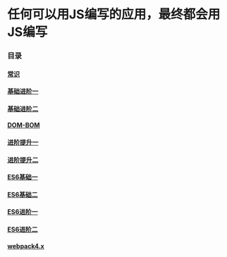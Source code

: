 # 任何可以用JS编写的应用，最终都会用JS编写

### 目录

#### [常识](常识.md)

#### [基础进阶一](基础进阶一.md)

#### [基础进阶二](基础进阶二.md)

#### [DOM-BOM](DOM-BOM.md)

#### [进阶提升一](进阶提升一.md)

#### [进阶提升二](进阶提升二.md)

#### [ES6基础一](ES6基础一.md)

#### [ES6基础二](ES6基础二.md)

#### [ES6进阶一](ES6进阶一.md)

#### [ES6进阶二](ES6进阶二.md)

#### [webpack4.x](webpack4.x.md)
